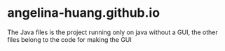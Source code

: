 # angelina-huang.github.io
The Java files is the project running only on java without a GUI, the other files belong to the code for making the GUI
